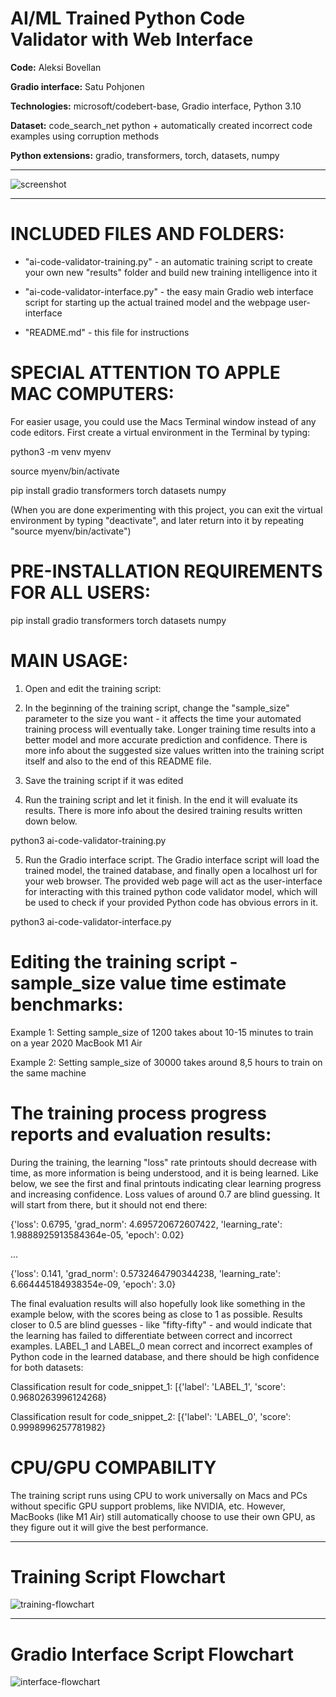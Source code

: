 # AI/ML Trained Python Code Validator with Web Interface

**Code:** Aleksi Bovellan

**Gradio interface:** Satu Pohjonen

**Technologies:** microsoft/codebert-base, Gradio interface, Python 3.10

**Dataset:** code_search_net python + automatically created incorrect code examples using corruption methods

**Python extensions:** gradio, transformers, torch, datasets, numpy

---

![screenshot](https://github.com/user-attachments/assets/ca7725c8-0ad3-49dd-8687-5af8c8207cdf)

---


# INCLUDED FILES AND FOLDERS:

- "ai-code-validator-training.py" - an automatic training script to create your own new "results" folder and build new training intelligence into it

- "ai-code-validator-interface.py" - the easy main Gradio web interface script for starting up the actual trained model and the webpage user-interface

- "README.md" - this file for instructions


# SPECIAL ATTENTION TO APPLE MAC COMPUTERS:

For easier usage, you could use the Macs Terminal window instead of any code editors. First create a virtual environment in the Terminal by typing:

python3 -m venv myenv

source myenv/bin/activate

pip install gradio transformers torch datasets numpy


(When you are done experimenting with this project, you can exit the virtual environment by typing "deactivate", and later return into it by repeating "source myenv/bin/activate")


# PRE-INSTALLATION REQUIREMENTS FOR ALL USERS:

pip install gradio transformers torch datasets numpy


# MAIN USAGE:

1) Open and edit the training script:

2) In the beginning of the training script, change the "sample_size" parameter to the size you want - it affects the time your automated training process will eventually take. Longer training time results into a better model and more accurate prediction and confidence. There is more info about the suggested size values written into the training script itself and also to the end of this README file.

3) Save the training script if it was edited

4) Run the training script and let it finish. In the end it will evaluate its results. There is more info about the desired training results written down below.

python3 ai-code-validator-training.py


5) Run the Gradio interface script. The Gradio interface script will load the trained model, the trained database, and finally open a localhost url for your web browser. The provided web page will act as the user-interface for interacting with this trained python code validator model, which will be used to check if your provided Python code has obvious errors in it.

python3 ai-code-validator-interface.py


# Editing the training script - sample_size value time estimate benchmarks:

Example 1: Setting sample_size of 1200 takes about 10-15 minutes to train on a year 2020 MacBook M1 Air

Example 2: Setting sample_size of 30000 takes around 8,5 hours to train on the same machine


# The training process progress reports and evaluation results:

During the training, the learning "loss" rate printouts should decrease with time, as more information is being understood, and it is being learned. Like below, we see the first and final printouts indicating clear learning progress and increasing confidence. Loss values of around 0.7 are blind guessing. It will start from there, but it should not end there:

{'loss': 0.6795, 'grad_norm': 4.695720672607422, 'learning_rate': 1.9888925913584364e-05, 'epoch': 0.02}

...

{'loss': 0.141, 'grad_norm': 0.5732464790344238, 'learning_rate': 6.664445184938354e-09, 'epoch': 3.0} 

The final evaluation results will also hopefully look like something in the example below, with the scores being as close to 1 as possible. Results closer to 0.5 are blind guesses - like "fifty-fifty" - and would indicate that the learning has failed to differentiate between correct and incorrect examples.
LABEL_1 and LABEL_0 mean correct and incorrect examples of Python code in the learned database, and there should be high confidence for both datasets:

Classification result for code_snippet_1: [{'label': 'LABEL_1', 'score': 0.9680263996124268}

Classification result for code_snippet_2: [{'label': 'LABEL_0', 'score': 0.9998996257781982}


# CPU/GPU COMPABILITY

The training script runs using CPU to work universally on Macs and PCs without specific GPU support problems, like NVIDIA, etc. However, MacBooks (like M1 Air) still automatically choose to use their own GPU, as they figure out it will give the best performance.

---

# Training Script Flowchart

![training-flowchart](https://github.com/user-attachments/assets/1a2bd6c7-fb15-4698-8634-0b65280dad9b)

---

# Gradio Interface Script Flowchart

![interface-flowchart](https://github.com/user-attachments/assets/4c81e1ae-4ad6-4490-984f-5da9030a3502)
